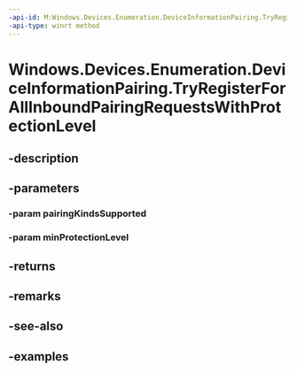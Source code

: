 ```yaml
---
-api-id: M:Windows.Devices.Enumeration.DeviceInformationPairing.TryRegisterForAllInboundPairingRequestsWithProtectionLevel(Windows.Devices.Enumeration.DevicePairingKinds,Windows.Devices.Enumeration.DevicePairingProtectionLevel)
-api-type: winrt method
---
```


<!-- Method syntax.
public bool DeviceInformationPairing.TryRegisterForAllInboundPairingRequestsWithProtectionLevel(DevicePairingKinds pairingKindsSupported, DevicePairingProtectionLevel minProtectionLevel)
-->

# Windows.Devices.Enumeration.DeviceInformationPairing.TryRegisterForAllInboundPairingRequestsWithProtectionLevel

## -description

## -parameters
### -param pairingKindsSupported

### -param minProtectionLevel

## -returns

## -remarks

## -see-also

## -examples

